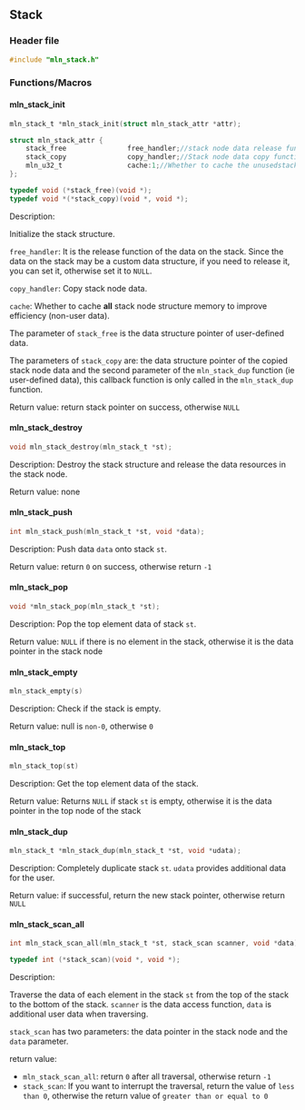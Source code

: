 ## Stack



### Header file

```c
#include "mln_stack.h"
```



### Functions/Macros



#### 	mln_stack_init

```c
mln_stack_t *mln_stack_init(struct mln_stack_attr *attr);

struct mln_stack_attr {
    stack_free               free_handler;//stack node data release function
    stack_copy               copy_handler;//Stack node data copy function
    mln_u32_t                cache:1;//Whether to cache the unusedstack node structure
};

typedef void (*stack_free)(void *);
typedef void *(*stack_copy)(void *, void *);
```

Description:

Initialize the stack structure.

`free_handler`: It is the release function of the data on the stack. Since the data on the stack may be a custom data structure, if you need to release it, you can set it, otherwise set it to `NULL`.

`copy_handler`: Copy stack node data.

`cache`: Whether to cache **all** stack node structure memory to improve efficiency (non-user data).

The parameter of `stack_free` is the data structure pointer of user-defined data.

The parameters of `stack_copy` are: the data structure pointer of the copied stack node data and the second parameter of the `mln_stack_dup` function (ie user-defined data), this callback function is only called in the `mln_stack_dup` function.

Return value: return stack pointer on success, otherwise `NULL`



#### mln_stack_destroy

```c
void mln_stack_destroy(mln_stack_t *st);
```

Description: Destroy the stack structure and release the data resources in the stack node.

Return value: none



#### mln_stack_push

```c
int mln_stack_push(mln_stack_t *st, void *data);
```

Description: Push data `data` onto stack `st`.

Return value: return `0` on success, otherwise return `-1`



#### mln_stack_pop

```c
void *mln_stack_pop(mln_stack_t *st);
```

Description: Pop the top element data of stack `st`.

Return value: `NULL` if there is no element in the stack, otherwise it is the data pointer in the stack node



#### mln_stack_empty

```c
mln_stack_empty(s)
```

Description: Check if the stack is empty.

Return value: null is `non-0`, otherwise `0`



#### mln_stack_top

```c
mln_stack_top(st)
```

Description: Get the top element data of the stack.

Return value: Returns `NULL` if stack `st` is empty, otherwise it is the data pointer in the top node of the stack



#### mln_stack_dup

```c
mln_stack_t *mln_stack_dup(mln_stack_t *st, void *udata);
```

Description: Completely duplicate stack `st`. `udata` provides additional data for the user.

Return value: if successful, return the new stack pointer, otherwise return `NULL`



#### mln_stack_scan_all

```c
int mln_stack_scan_all(mln_stack_t *st, stack_scan scanner, void *data);

typedef int (*stack_scan)(void *, void *);
```

Description:

Traverse the data of each element in the stack `st` from the top of the stack to the bottom of the stack. `scanner` is the data access function, `data` is additional user data when traversing.

`stack_scan` has two parameters: the data pointer in the stack node and the `data` parameter.

return value:

- `mln_stack_scan_all`: return `0` after all traversal, otherwise return `-1`
- `stack_scan`: If you want to interrupt the traversal, return the value of `less than 0`, otherwise the return value of `greater than or equal to 0`


